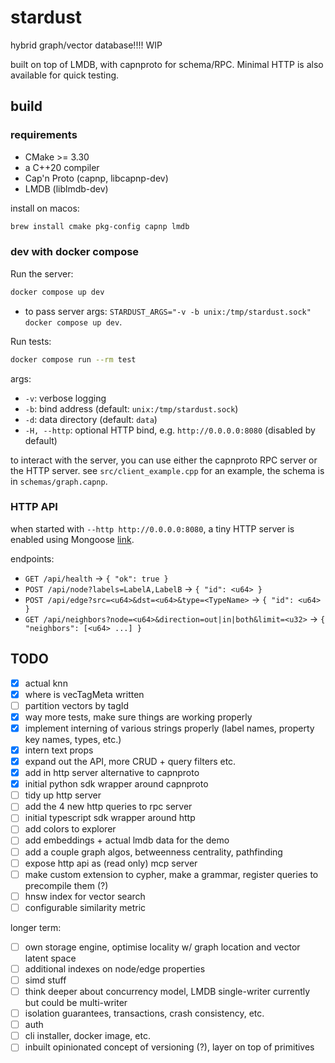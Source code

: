 
# stardust

hybrid graph/vector database!!!! WIP

built on top of LMDB, with capnproto for schema/RPC. Minimal HTTP is also available for quick testing.

## build

### requirements

- CMake >= 3.30
- a C++20 compiler
- Cap'n Proto (capnp, libcapnp-dev)
- LMDB (liblmdb-dev)

install on macos:

```bash
brew install cmake pkg-config capnp lmdb
```

### dev with docker compose

Run the server:

```bash
docker compose up dev
```

- to pass server args: `STARDUST_ARGS="-v -b unix:/tmp/stardust.sock" docker compose up dev`.

Run tests:

```bash
docker compose run --rm test
```

args:

- `-v`: verbose logging
- `-b`: bind address (default: `unix:/tmp/stardust.sock`)
- `-d`: data directory (default: `data`)
- `-H, --http`: optional HTTP bind, e.g. `http://0.0.0.0:8080` (disabled by default)

to interact with the server, you can use either the capnproto RPC server or the HTTP server.
see `src/client_example.cpp` for an example, the schema is in `schemas/graph.capnp`.

### HTTP API

when started with `--http http://0.0.0.0:8080`, a tiny HTTP server is enabled using Mongoose [link](https://github.com/cesanta/mongoose).

endpoints:

- `GET /api/health` → `{ "ok": true }`
- `POST /api/node?labels=LabelA,LabelB` → `{ "id": <u64> }`
- `POST /api/edge?src=<u64>&dst=<u64>&type=<TypeName>` → `{ "id": <u64> }`
- `GET /api/neighbors?node=<u64>&direction=out|in|both&limit=<u32>` → `{ "neighbors": [<u64> ...] }`

## TODO

- [X] actual knn
- [X] where is vecTagMeta written
- [ ] partition vectors by tagId
- [X] way more tests, make sure things are working properly
- [X] implement interning of various strings properly (label names, property key names, types, etc.)
- [X] intern text props
- [X] expand out the API, more CRUD + query filters etc.
- [X] add in http server alternative to capnproto
- [x] initial python sdk wrapper around capnproto
- [ ] tidy up http server
- [ ] add the 4 new http queries to rpc server
- [ ] initial typescript sdk wrapper around http
- [ ] add colors to explorer
- [ ] add embeddings + actual lmdb data for the demo
- [ ] add a couple graph algos, betweenness centrality, pathfinding
- [ ] expose http api as (read only) mcp server
- [ ] make custom extension to cypher, make a grammar, register queries to precompile them (?)
- [ ] hnsw index for vector search
- [ ] configurable similarity metric

longer term:

- [ ] own storage engine, optimise locality w/ graph location and vector latent space
- [ ] additional indexes on node/edge properties
- [ ] simd stuff
- [ ] think deeper about concurrency model, LMDB single-writer currently but could be multi-writer
- [ ] isolation guarantees, transactions, crash consistency, etc.
- [ ] auth
- [ ] cli installer, docker image, etc.
- [ ] inbuilt opinionated concept of versioning (?), layer on top of primitives
